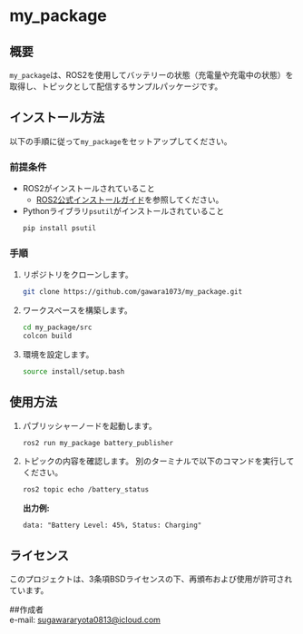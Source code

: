 # my_package

## 概要
`my_package`は、ROS2を使用してバッテリーの状態（充電量や充電中の状態）を取得し、トピックとして配信するサンプルパッケージです。

## インストール方法
以下の手順に従って`my_package`をセットアップしてください。

### 前提条件
- ROS2がインストールされていること
  - [ROS2公式インストールガイド](https://docs.ros.org/en/humble/Installation.html)を参照してください。
- Pythonライブラリ`psutil`がインストールされていること
  ```bash
  pip install psutil
  ```

### 手順

1. リポジトリをクローンします。
   ```bash
   git clone https://github.com/gawara1073/my_package.git
   ```

2. ワークスペースを構築します。
   ```bash
   cd my_package/src
   colcon build
   ```

3. 環境を設定します。
   ```bash
   source install/setup.bash
   ```

## 使用方法

1. パブリッシャーノードを起動します。
   ```bash
   ros2 run my_package battery_publisher
   ```

2. トピックの内容を確認します。
   別のターミナルで以下のコマンドを実行してください。
   ```bash
   ros2 topic echo /battery_status
   ```

   **出力例:**
   ```
   data: "Battery Level: 45%, Status: Charging"
   ```

## ライセンス
このプロジェクトは、3条項BSDライセンスの下、再頒布および使用が許可されています。


##作成者  
e-mail: sugawararyota0813@icloud.com
